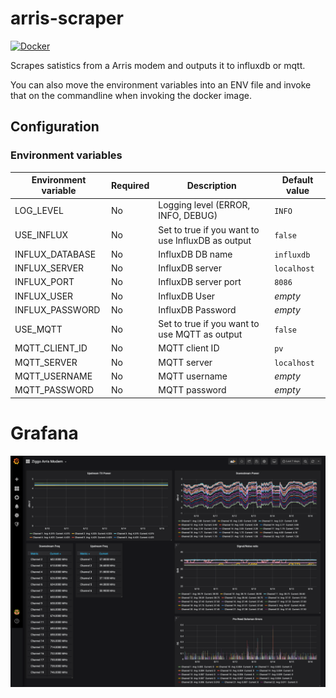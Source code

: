 # arris-scraper
[![Docker](https://github.com/dkruyt/arris-scraper/actions/workflows/docker-publish.yml/badge.svg)](https://github.com/dkruyt/arris-scraper/actions/workflows/docker-publish.yml)

Scrapes satistics from a Arris modem and outputs it to influxdb or mqtt.

You can also move the environment variables into an ENV file and invoke that on the commandline when invoking the docker image.
## Configuration
### Environment variables

| Environment variable      | Required | Description                                                                                          | Default value   |
|---------------------------|----------|------------------------------------------------------------------------------------------------------|-----------------|
| LOG_LEVEL                 | No       | Logging level (ERROR, INFO, DEBUG)                                                                   | `INFO`          |
| USE_INFLUX                | No       | Set to true if you want to use InfluxDB as output                                                    | `false`         |
| INFLUX_DATABASE           | No       | InfluxDB DB name                                                                                     | `influxdb`      |
| INFLUX_SERVER             | No       | InfluxDB server                                                                                      | `localhost`     |
| INFLUX_PORT               | No       | InfluxDB server port                                                                                 | `8086`          |
| INFLUX_USER               | No       | InfluxDB User                                                                                        | *empty*         |
| INFLUX_PASSWORD           | No       | InfluxDB Password                                                                                    | *empty*         |
| USE_MQTT                  | No       | Set to true if you want to use MQTT as output                                                        | `false`         |
| MQTT_CLIENT_ID            | No       | MQTT client ID                                                                                       | `pv`            |
| MQTT_SERVER               | No       | MQTT server                                                                                          | `localhost`     |
| MQTT_USERNAME             | No       | MQTT username                                                                                        | *empty*         |
| MQTT_PASSWORD             | No       | MQTT password                                                                                        | *empty*         |

# Grafana

![grafana](https://github.com/dkruyt/arris-scraper/blob/main/images/grafana.png)
